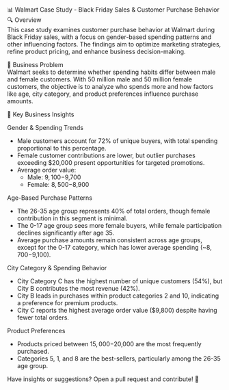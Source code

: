 📊 Walmart Case Study - Black Friday Sales & Customer Purchase Behavior  
🔍 Overview  
This case study examines customer purchase behavior at Walmart during Black Friday sales, with a focus on gender-based spending patterns and other influencing factors. The findings aim to optimize marketing strategies, refine product pricing, and enhance business decision-making.  

🚀 Business Problem  
Walmart seeks to determine whether spending habits differ between male and female customers. With 50 million male and 50 million female customers, the objective is to analyze who spends more and how factors like age, city category, and product preferences influence purchase amounts.  

📌 Key Business Insights  

Gender & Spending Trends  
- Male customers account for 72% of unique buyers, with total spending proportional to this percentage.  
- Female customer contributions are lower, but outlier purchases exceeding $20,000 present opportunities for targeted promotions.  
- Average order value:  
    - Male: $9,100-$9,700  
    - Female: $8,500-$8,900  

Age-Based Purchase Patterns  
- The 26-35 age group represents 40% of total orders, though female contribution in this segment is minimal.  
- The 0-17 age group sees more female buyers, while female participation declines significantly after age 35.  
- Average purchase amounts remain consistent across age groups, except for the 0-17 category, which has lower average spending (~$8,700-$9,100).  

City Category & Spending Behavior  
- City Category C has the highest number of unique customers (54%), but City B contributes the most revenue (42%).  
- City B leads in purchases within product categories 2 and 10, indicating a preference for premium products.  
- City C reports the highest average order value ($9,800) despite having fewer total orders.  

Product Preferences  
- Products priced between $15,000-$20,000 are the most frequently purchased.  
- Categories 5, 1, and 8 are the best-sellers, particularly among the 26-35 age group.  

Have insights or suggestions? Open a pull request and contribute! 🛒  
